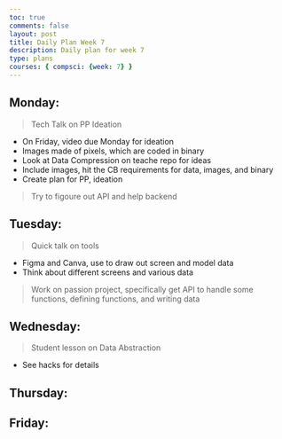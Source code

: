 ```yaml
---
toc: true
comments: false
layout: post
title: Daily Plan Week 7
description: Daily plan for week 7
type: plans
courses: { compsci: {week: 7} }
---
```


## Monday:
> Tech Talk on PP Ideation
- On Friday, video due Monday for ideation
- Images made of pixels, which are coded in binary
- Look at Data Compression on teache repo for ideas
- Include images, hit the CB requirements for data, images, and binary
- Create plan for PP, ideation

> Try to figoure out API and help backend

## Tuesday:
> Quick talk on tools
- Figma and Canva, use to draw out screen and model data
- Think about different screens and various data

> Work on passion project, specifically get API to handle some functions, defining functions, and writing data

## Wednesday:
> Student lesson on Data Abstraction
- See hacks for details

## Thursday:
> 

## Friday:
> 